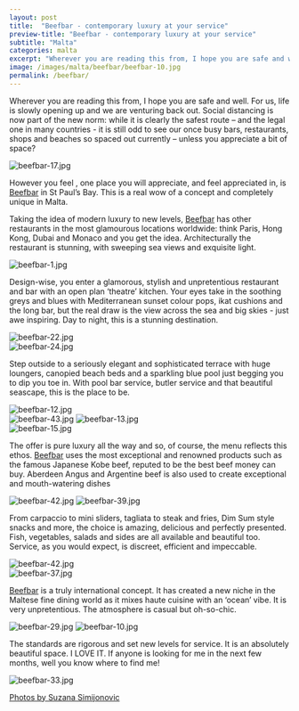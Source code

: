 ```yaml
---
layout: post
title:  "Beefbar - contemporary luxury at your service"
preview-title: "Beefbar - contemporary luxury at your service"
subtitle: "Malta"
categories: malta
excerpt: "Wherever you are reading this from, I hope you are safe and well. For us, life is slowly opening up and we are venturing back out. Social distancing is now part of the new norm" 
image: /images/malta/beefbar/beefbar-10.jpg
permalink: /beefbar/
---
```


Wherever you are reading this from, I hope you are safe and well. For us, life is slowly opening up and we are venturing back out. Social distancing is now part of the new norm: while it is clearly the safest route – and the legal one in many countries - it is still odd to see our once busy bars, restaurants, shops and beaches so spaced out currently – unless you appreciate a bit of space?

<img src="{{ '/images/malta/beefbar/beefbar-17.jpg' | prepend: SourceUrl }}" alt="beefbar-17.jpg">

However you feel , one place you will appreciate, and feel appreciated in, is <a href="https://malta.beefbar.com/" target="_blank">Beefbar</a> in St Paul’s Bay. This is a real wow of a concept and completely unique in Malta. 

<div class="row no-gutters">
    <div class="col-md-6 col-sm-12">
        <div class="post-left-image" style="background: url(../images/malta/beefbar/beefbar-5.jpg) no-repeat; background-size: cover; margin-right: 0.5rem; max-height: 600px !important"></div>
    </div>
    <div class="col-md-6 col-sm-12">
        <div class="post-right-image" style="background: url(../images/malta/beefbar/beefbar-7.jpg) no-repeat; background-size: cover; margin-left: 0.5rem; max-height: 600px !important"></div>
    </div>
</div>

<div class="row no-gutters">
    <div class="col-md-6 col-sm-12">
        <div class="post-left-image" style="background: url(../images/malta/beefbar/beefbar-6.jpg) no-repeat; background-size: cover; margin-right: 0.5rem; max-height: 600px !important"></div>
    </div>
    <div class="col-md-6 col-sm-12">
        <div class="post-right-image" style="background: url(../images/malta/beefbar/beefbar-3.jpg) no-repeat; background-size: cover; margin-left: 0.5rem; max-height: 600px !important"></div>
    </div>
</div>

Taking the idea of modern luxury to new levels, <a href="https://malta.beefbar.com/" target="_blank">Beefbar</a> has other restaurants in the most glamourous locations worldwide: think Paris, Hong Kong, Dubai and Monaco and you get the idea.
Architecturally the restaurant is stunning, with sweeping sea views and exquisite light.

<img src="{{ '/images/malta/beefbar/beefbar-1.jpg' | prepend: SourceUrl }}" alt="beefbar-1.jpg">

<div class="row no-gutters">
    <div class="col-md-6 col-sm-12">
        <div class="post-left-image" style="background: url(../images/malta/beefbar/beefbar-34.jpg) no-repeat; background-size: cover; margin-right: 0.5rem; max-height: 600px !important"></div>
    </div>
    <div class="col-md-6 col-sm-12">
        <div class="post-right-image" style="background: url(../images/malta/beefbar/beefbar-21.jpg) no-repeat; background-size: cover; margin-left: 0.5rem; max-height: 600px !important"></div>
    </div>
</div>

Design-wise, you enter a glamorous, stylish and unpretentious restaurant and bar with an open plan ‘theatre’ kitchen. Your eyes take in the soothing greys and blues with Mediterranean sunset colour pops, ikat cushions and the long bar, but the real draw is the view across the sea and big skies - just awe inspiring. Day to night, this is a stunning destination.

<img src="{{ '/images/malta/beefbar/beefbar-22.jpg' | prepend: SourceUrl }}" alt="beefbar-22.jpg">

<div class="row no-gutters">
    <div class="col-md-6 col-sm-12">
        <div class="post-left-image" style="background: url(../images/malta/beefbar/beefbar-16.jpg) no-repeat; background-size: cover; margin-right: 0.5rem; max-height: 600px !important"></div>
    </div>
    <div class="col-md-6 col-sm-12">
        <div class="post-right-image" style="background: url(../images/malta/beefbar/beefbar-8.jpg) no-repeat; background-size: cover; margin-left: 0.5rem; max-height: 600px !important"></div>
    </div>
</div>

<div class="row no-gutters">
    <div class="col-md-6 col-sm-12">
        <div class="post-left-image" style="background: url(../images/malta/beefbar/beefbar-19.jpg) no-repeat; background-size: cover; margin-right: 0.5rem; max-height: 600px !important"></div>
    </div>
    <div class="col-md-6 col-sm-12">
        <div class="post-right-image" style="background: url(../images/malta/beefbar/beefbar-23.jpg) no-repeat; background-size: cover; margin-left: 0.5rem; max-height: 600px !important"></div>
    </div>
</div>

<img src="{{ '/images/malta/beefbar/beefbar-24.jpg' | prepend: SourceUrl }}" alt="beefbar-24.jpg">

<div class="row no-gutters">
    <div class="col-md-6 col-sm-12">
        <div class="post-left-image" style="background: url(../images/malta/beefbar/beefbar-44.jpg) no-repeat; background-size: cover; margin-right: 0.5rem; max-height: 600px !important"></div>
    </div>
    <div class="col-md-6 col-sm-12">
        <div class="post-right-image" style="background: url(../images/malta/beefbar/beefbar-45.jpg) no-repeat; background-size: cover; margin-left: 0.5rem; max-height: 600px !important"></div>
    </div>
</div>

Step outside to a seriously elegant and sophisticated terrace with huge loungers, canopied beach beds and a sparkling blue pool just begging you to dip you toe in. With pool bar service, butler service and that beautiful seascape, this is the place to be.

<img src="{{ '/images/malta/beefbar/beefbar-12.jpg' | prepend: SourceUrl }}" alt="beefbar-12.jpg">

<div class="row no-gutters">
    <div class="col-md-6 col-sm-12">
        <div class="post-left-image" style="background: url(../images/malta/beefbar/beefbar-9.jpg) no-repeat; background-size: cover; margin-right: 0.5rem; max-height: 600px !important"></div>
    </div>
    <div class="col-md-6 col-sm-12">
        <div class="post-right-image" style="background: url(../images/malta/beefbar/beefbar-28.jpg) no-repeat; background-size: cover; margin-left: 0.5rem; max-height: 600px !important"></div>
    </div>
</div>

<img src="{{ '/images/malta/beefbar/beefbar-43.jpg' | prepend: SourceUrl }}" alt="beefbar-43.jpg">

<img src="{{ '/images/malta/beefbar/beefbar-13.jpg' | prepend: SourceUrl }}" alt="beefbar-13.jpg">


<div class="row no-gutters">
    <div class="col-md-6 col-sm-12">
        <div class="post-left-image" style="background: url(../images/malta/beefbar/beefbar-26.jpg) no-repeat; background-size: cover; margin-right: 0.5rem; max-height: 600px !important"></div>
    </div>
    <div class="col-md-6 col-sm-12">
        <div class="post-right-image" style="background: url(../images/malta/beefbar/beefbar-14.jpg) no-repeat; background-size: cover; margin-left: 0.5rem; max-height: 600px !important"></div>
    </div>
</div>

<div class="row no-gutters">
    <div class="col-md-6 col-sm-12">
        <div class="post-left-image" style="background: url(../images/malta/beefbar/beefbar-2.jpg) no-repeat; background-size: cover; margin-right: 0.5rem; max-height: 600px !important"></div>
    </div>
    <div class="col-md-6 col-sm-12">
        <div class="post-right-image" style="background: url(../images/malta/beefbar/beefbar-4.jpg) no-repeat; background-size: cover; margin-left: 0.5rem; max-height: 600px !important"></div>
    </div>
</div>

<img src="{{ '/images/malta/beefbar/beefbar-15.jpg' | prepend: SourceUrl }}" alt="beefbar-15.jpg">

The offer is pure luxury all the way and so, of course, the menu reflects this ethos. <a href="https://malta.beefbar.com/" target="_blank">Beefbar</a> uses the most exceptional and renowned products such as the famous Japanese Kobe beef, reputed to be the best beef money can buy. Aberdeen Angus and Argentine beef is also used to create exceptional and mouth-watering dishes

<div class="row no-gutters">
    <div class="col-md-6 col-sm-12">
        <div class="post-left-image" style="background: url(../images/malta/beefbar/beefbar.jpg) no-repeat; background-size: cover; margin-right: 0.5rem; max-height: 600px !important"></div>
    </div>
    <div class="col-md-6 col-sm-12">
        <div class="post-right-image" style="background: url(../images/malta/beefbar/beefbar-40.jpg) no-repeat; background-size: cover; margin-left: 0.5rem; max-height: 600px !important"></div>
    </div>
</div>

<img src="{{ '/images/malta/beefbar/beefbar-42.jpg' | prepend: SourceUrl }}" alt="beefbar-42.jpg">

<img src="{{ '/images/malta/beefbar/beefbar-39.jpg' | prepend: SourceUrl }}" alt="beefbar-39.jpg">

From carpaccio to mini sliders, tagliata to steak and fries, Dim Sum style snacks and more, the choice is amazing, delicious and perfectly presented. Fish, vegetables, salads and sides are all available and beautiful too. Service, as you would expect, is discreet, efficient and impeccable.

<img src="{{ '/images/malta/beefbar/beefbar-42.jpg' | prepend: SourceUrl }}" alt="beefbar-42.jpg">

<div class="row no-gutters">
    <div class="col-md-6 col-sm-12">
        <div class="post-left-image" style="background: url(../images/malta/beefbar/beefbar-36.jpg) no-repeat; background-size: cover; margin-right: 0.5rem; max-height: 600px !important"></div>
    </div>
    <div class="col-md-6 col-sm-12">
        <div class="post-right-image" style="background: url(../images/malta/beefbar/beefbar-38.jpg) no-repeat; background-size: cover; margin-left: 0.5rem; max-height: 600px !important"></div>
    </div>
</div>

<img src="{{ '/images/malta/beefbar/beefbar-37.jpg' | prepend: SourceUrl }}" alt="beefbar-37.jpg">

<a href="https://malta.beefbar.com/" target="_blank">Beefbar</a> is a truly international concept. It has created a new niche in the Maltese fine dining world as it mixes haute cuisine with an ‘ocean’ vibe. It is very unpretentious. The atmosphere is casual but oh-so-chic.

<img src="{{ '/images/malta/beefbar/beefbar-29.jpg' | prepend: SourceUrl }}" alt="beefbar-29.jpg">

<img src="{{ '/images/malta/beefbar/beefbar-10.jpg' | prepend: SourceUrl }}" alt="beefbar-10.jpg">

<div class="row no-gutters">
    <div class="col-md-6 col-sm-12">
        <div class="post-left-image" style="background: url(../images/malta/beefbar/beefbar-11.jpg) no-repeat; background-size: cover; margin-right: 0.5rem; max-height: 600px !important"></div>
    </div>
    <div class="col-md-6 col-sm-12">
        <div class="post-right-image" style="background: url(../images/malta/beefbar/beefbar-32.jpg) no-repeat; background-size: cover; margin-left: 0.5rem; max-height: 600px !important"></div>
    </div>
</div>

The standards are rigorous and set new levels for service. It is an absolutely beautiful space. I LOVE IT. If anyone is looking for me in the next few months, well you know where to find me!


<img src="{{ '/images/malta/beefbar/beefbar-33.jpg' | prepend: SourceUrl }}" alt="beefbar-33.jpg">

<a href="https://www.instagram.com/simisu__/" target="_blank">Photos by Suzana Simijonovic</a>